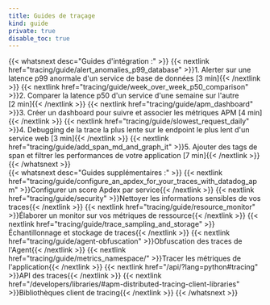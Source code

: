 ```yaml
---
title: Guides de traçage
kind: guide
private: true
disable_toc: true
---
```



{{< whatsnext desc="Guides d'intégration :" >}}
    {{< nextlink href="tracing/guide/alert_anomalies_p99_database" >}}1. Alerter sur une latence p99 anormale d'un service de base de données [3 min]{{< /nextlink >}}
    {{< nextlink href="tracing/guide/week_over_week_p50_comparison" >}}2. Comparer la latence p50 d'un service d'une semaine sur l'autre [2 min]{{< /nextlink >}}
    {{< nextlink href="tracing/guide/apm_dashboard" >}}3. Créer un dashboard pour suivre et associer les métriques APM [4 min]{{< /nextlink >}}
    {{< nextlink href="tracing/guide/slowest_request_daily" >}}4. Debugging de la trace la plus lente sur le endpoint le plus lent d'un service web [3 min]{{< /nextlink >}}
    {{< nextlink href="tracing/guide/add_span_md_and_graph_it" >}}5. Ajouter des tags de span et filtrer les performances de votre application [7 min]{{< /nextlink >}}
{{< /whatsnext >}}
<br>
{{< whatsnext desc="Guides supplémentaires :" >}}
    {{< nextlink href="tracing/guide/configure_an_apdex_for_your_traces_with_datadog_apm" >}}Configurer un score Apdex par service{{< /nextlink >}}
    {{< nextlink href="tracing/guide/security" >}}Nettoyer les informations sensibles de vos traces{{< /nextlink >}}
    {{< nextlink href="tracing/guide/resource_monitor" >}}Élaborer un monitor sur vos métriques de ressource{{< /nextlink >}}
    {{< nextlink href="tracing/guide/trace_sampling_and_storage" >}}Échantillonnage et stockage de traces{{< /nextlink >}}
    {{< nextlink href="tracing/guide/agent-obfuscation" >}}Obfuscation des traces de l'Agent{{< /nextlink >}}
    {{< nextlink href="tracing/guide/metrics_namespace/" >}}Tracer les métriques de l'application{{< /nextlink >}}
    {{< nextlink href="/api/?lang=python#tracing" >}}API des traces{{< /nextlink >}}
    {{< nextlink href="/developers/libraries/#apm-distributed-tracing-client-libraries" >}}Bibliothèques client de tracing{{< /nextlink >}}
{{< /whatsnext >}}
